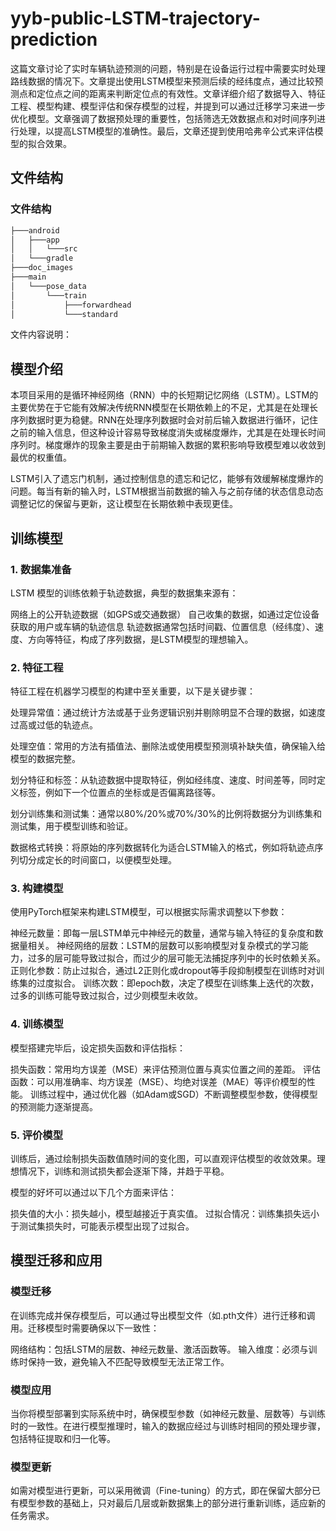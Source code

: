 # yyb-public-LSTM-trajectory-prediction
这篇文章讨论了实时车辆轨迹预测的问题，特别是在设备运行过程中需要实时处理路线数据的情况下。文章提出使用LSTM模型来预测后续的经纬度点，通过比较预测点和定位点之间的距离来判断定位点的有效性。文章详细介绍了数据导入、特征工程、模型构建、模型评估和保存模型的过程，并提到可以通过迁移学习来进一步优化模型。文章强调了数据预处理的重要性，包括筛选无效数据点和对时间序列进行处理，以提高LSTM模型的准确性。最后，文章还提到使用哈弗辛公式来评估模型的拟合效果。
## 文件结构
### 文件结构

```bash
├───android
│   ├───app
│   │   └───src
│   └───gradle
├───doc_images
├───main
│   └───pose_data
│       └───train
│           ├───forwardhead
│           └───standard

```
文件内容说明：

## 模型介绍
本项目采用的是循环神经网络（RNN）中的长短期记忆网络（LSTM）。LSTM的主要优势在于它能有效解决传统RNN模型在长期依赖上的不足，尤其是在处理长序列数据时更为稳健。RNN在处理序列数据时会对前后输入数据进行循环，记住之前的输入信息，但这种设计容易导致梯度消失或梯度爆炸，尤其是在处理长时间序列时。梯度爆炸的现象主要是由于前期输入数据的累积影响导致模型难以收敛到最优的权重值。

LSTM引入了遗忘门机制，通过控制信息的遗忘和记忆，能够有效缓解梯度爆炸的问题。每当有新的输入时，LSTM根据当前数据的输入与之前存储的状态信息动态调整记忆的保留与更新，这让模型在长期依赖中表现更佳。

## 训练模型
### 1. 数据集准备
LSTM 模型的训练依赖于轨迹数据，典型的数据集来源有：

网络上的公开轨迹数据（如GPS或交通数据）
自己收集的数据，如通过定位设备获取的用户或车辆的轨迹信息
轨迹数据通常包括时间戳、位置信息（经纬度）、速度、方向等特征，构成了序列数据，是LSTM模型的理想输入。

### 2. 特征工程
特征工程在机器学习模型的构建中至关重要，以下是关键步骤：

处理异常值：通过统计方法或基于业务逻辑识别并剔除明显不合理的数据，如速度过高或过低的轨迹点。

处理空值：常用的方法有插值法、删除法或使用模型预测填补缺失值，确保输入给模型的数据完整。

划分特征和标签：从轨迹数据中提取特征，例如经纬度、速度、时间差等，同时定义标签，例如下一个位置点的坐标或是否偏离路径等。

划分训练集和测试集：通常以80%/20%或70%/30%的比例将数据分为训练集和测试集，用于模型训练和验证。

数据格式转换：将原始的序列数据转化为适合LSTM输入的格式，例如将轨迹点序列切分成定长的时间窗口，以便模型处理。

### 3. 构建模型
使用PyTorch框架来构建LSTM模型，可以根据实际需求调整以下参数：

神经元数量：即每一层LSTM单元中神经元的数量，通常与输入特征的复杂度和数据量相关。
神经网络的层数：LSTM的层数可以影响模型对复杂模式的学习能力，过多的层可能导致过拟合，而过少的层可能无法捕捉序列中的长时依赖关系。
正则化参数：防止过拟合，通过L2正则化或dropout等手段抑制模型在训练时对训练集的过度拟合。
训练次数：即epoch数，决定了模型在训练集上迭代的次数，过多的训练可能导致过拟合，过少则模型未收敛。
### 4. 训练模型
模型搭建完毕后，设定损失函数和评估指标：

损失函数：常用均方误差（MSE）来评估预测位置与真实位置之间的差距。
评估函数：可以用准确率、均方误差（MSE）、均绝对误差（MAE）等评价模型的性能。
训练过程中，通过优化器（如Adam或SGD）不断调整模型参数，使得模型的预测能力逐渐提高。

### 5. 评价模型
训练后，通过绘制损失函数值随时间的变化图，可以直观评估模型的收敛效果。理想情况下，训练和测试损失都会逐渐下降，并趋于平稳。

模型的好坏可以通过以下几个方面来评估：

损失值的大小：损失越小，模型越接近于真实值。
过拟合情况：训练集损失远小于测试集损失时，可能表示模型出现了过拟合。

## 模型迁移和应用
### 模型迁移
在训练完成并保存模型后，可以通过导出模型文件（如.pth文件）进行迁移和调用。迁移模型时需要确保以下一致性：

网络结构：包括LSTM的层数、神经元数量、激活函数等。
输入维度：必须与训练时保持一致，避免输入不匹配导致模型无法正常工作。
### 模型应用
当你将模型部署到实际系统中时，确保模型参数（如神经元数量、层数等）与训练时的一致性。在进行模型推理时，输入的数据应经过与训练时相同的预处理步骤，包括特征提取和归一化等。

### 模型更新
如需对模型进行更新，可以采用微调（Fine-tuning）的方式，即在保留大部分已有模型参数的基础上，只对最后几层或新数据集上的部分进行重新训练，适应新的任务需求。
